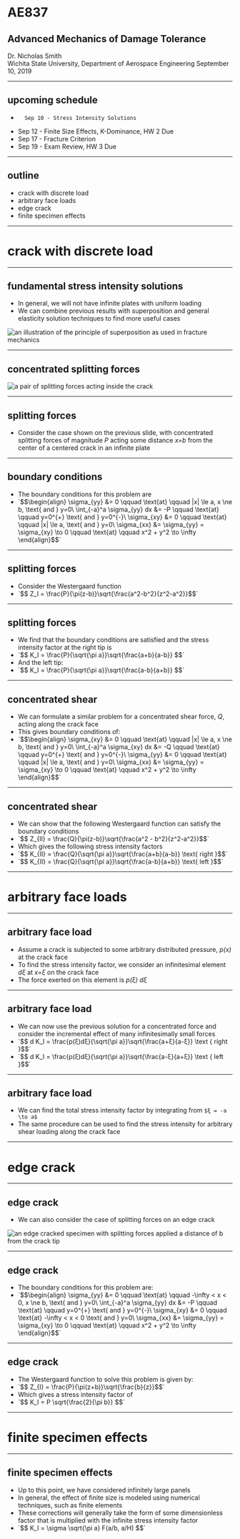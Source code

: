 # AE837
## Advanced Mechanics of Damage Tolerance
Dr. Nicholas Smith<br/>
Wichita State University, Department of Aerospace Engineering
September 10, 2019

----
## upcoming schedule

-		Sep 10 - Stress Intensity Solutions
-   Sep 12 - Finite Size Effects, K-Dominance, HW 2 Due
-   Sep 17 - Fracture Criterion 
-   Sep 19 - Exam Review, HW 3 Due

----
## outline

<!-- vim-markdown-toc GFM -->

* crack with discrete load
* arbitrary face loads
* edge crack
* finite specimen effects

<!-- vim-markdown-toc -->

---
# crack with discrete load

----
## fundamental stress intensity solutions

-   In general, we will not have infinite plates with uniform loading
-   We can combine previous results with superposition and general elasticity solution techniques to find more useful cases

![an illustration of the principle of superposition as used in fracture mechanics](../images/superposition.png)

----
## concentrated splitting forces

![a pair of splitting forces acting inside the crack](..\images\splitting-forces.png)

----
## splitting forces

-   Consider the case shown on the previous slide, with concentrated splitting forces of magnitude *P* acting some distance *x=b* from the center of a centered crack in an infinite plate

----
## boundary conditions

-   The boundary conditions for this problem are
-   <!-- .element style="list-style-type:none" --> `$$\begin{align}
	\sigma_{yy} &= 0 \qquad \text{at} \qquad |x| \le a, x \ne b, \text{ and } y=0\\
	\int_{-a}^a \sigma_{yy} dx &= -P \qquad \text{at} \qquad y=0^{+} \text{ and } y=0^{-}\\
	\sigma_{xy} &= 0 \qquad \text{at} \qquad |x| \le a, \text{ and } y=0\\
\sigma_{xx} &= \sigma_{yy} = \sigma_{xy} \to 0 \qquad \text{at} \qquad x^2 + y^2 \to \infty \end{align}$$`

----
## splitting forces

-   Consider the Westergaard function
-   <!-- .element style="list-style-type:none" --> `$$ Z_I = \frac{P}{\pi(z-b)}\sqrt{\frac{a^2-b^2}{z^2-a^2}}$$`

----
## splitting forces
-   We find that the boundary conditions are satisfied and the stress intensity factor at the right tip is
-   <!-- .element style="list-style-type:none" --> `$$ K_I = \frac{P}{\sqrt{\pi a}}\sqrt{\frac{a+b}{a-b}} $$`
-   And the left tip:
-   <!-- .element style="list-style-type:none" --> `$$ K_I = \frac{P}{\sqrt{\pi a}}\sqrt{\frac{a-b}{a+b}} $$`

----
## concentrated shear

-   We can formulate a similar problem for a concentrated shear force, *Q*, acting along the crack face
-   This gives boundary conditions of:
-   <!-- .element style="list-style-type:none" --> `$$\begin{align}
	\sigma_{xy} &= 0 \qquad \text{at} \qquad |x| \le a, x \ne b, \text{ and } y=0\\
	\int_{-a}^a \sigma_{xy} dx &= -Q \qquad \text{at} \qquad y=0^{+} \text{ and } y=0^{-}\\
	\sigma_{yy} &= 0 \qquad \text{at} \qquad |x| \le a, \text{ and } y=0\\
\sigma_{xx} &= \sigma_{yy} = \sigma_{xy} \to 0 \qquad \text{at} \qquad x^2 + y^2 \to \infty \end{align}$$`

----
## concentrated shear

-   We can show that the following Westergaard function can satisfy the boundary conditions
-   <!-- .element style="list-style-type:none" --> `$$ Z_{II} = \frac{Q}{\pi(z-b)}\sqrt{\frac{a^2 - b^2}{z^2-a^2}}$$`
-   Which gives the following stress intensity factors
-   <!-- .element style="list-style-type:none" --> `$$ K_{II} = \frac{Q}{\sqrt{\pi a}}\sqrt{\frac{a+b}{a-b}} \text{ right }$$`
-   <!-- .element style="list-style-type:none" --> `$$ K_{II} = \frac{Q}{\sqrt{\pi a}}\sqrt{\frac{a-b}{a+b}} \text{ left }$$`

---
# arbitrary face loads

----
## arbitrary face load

-   Assume a crack is subjected to some arbitrary distributed pressure, *p(x)* at the crack face
-   To find the stress intensity factor, we consider an infinitesimal element *dξ* at *x=ξ* on the crack face
-   The force exerted on this element is *p(ξ) dξ* 

----
## arbitrary face load

-   We can now use the previous solution for a concentrated force and consider the incremental effect of many infinitesimally small forces
-   <!-- .element style="list-style-type:none" --> `$$ d K_I = \frac{p(ξ)dξ}{\sqrt{\pi a}}\sqrt{\frac{a+ξ}{a-ξ}} \text { right }$$`
-   <!-- .element style="list-style-type:none" --> `$$ d K_I = \frac{p(ξ)dξ}{\sqrt{\pi a}}\sqrt{\frac{a-ξ}{a+ξ}} \text { left }$$`

----
## arbitrary face load

-   We can find the total stress intensity factor by integrating from `$ξ = -a \to a$`
-   The same procedure can be used to find the stress intensity for arbitrary shear loading along the crack face

---
# edge crack

----
## edge crack

-   We can also consider the case of splitting forces on an edge crack

![an edge cracked specimen with splitting forces applied a distance of b from the crack tip](..\images\single-edge.png)

----
## edge crack

-   The boundary conditions for this problem are:
-   <!-- .element style="list-style-type:none" --> `$$\begin{align}
	\sigma_{yy} &= 0 \qquad \text{at} \qquad -\infty < x < 0, x \ne b, \text{ and } y=0\\
	\int_{-a}^a \sigma_{yy} dx &= -P \qquad \text{at} \qquad y=0^{+} \text{ and } y=0^{-}\\
	\sigma_{xy} &= 0 \qquad \text{at} -\infty < x < 0 \text{ and } y=0\\
\sigma_{xx} &= \sigma_{yy} = \sigma_{xy} \to 0 \qquad \text{at} \qquad x^2 + y^2 \to \infty \end{align}$$`

----
## edge crack

-   The Westergaard function to solve this problem is given by:
-   <!-- .element style="list-style-type:none" --> `$$ Z_{I} = \frac{P}{\pi(z+b)}\sqrt{\frac{b}{z}}$$`
-   Which gives a stress intensity factor of
-   <!-- .element style="list-style-type:none" --> `$$ K_I = P \sqrt{\frac{2}{\pi b}} $$`

---
# finite specimen effects

----
## finite specimen effects

-   Up to this point, we have considered infinitely large panels
-   In general, the effect of finite size is modeled using numerical techniques, such as finite elements
-   These corrections will generally take the form of some dimensionless factor that is multiplied with the infinite stress intensity factor
-   <!-- .element style="list-style-type:none" --> `$$ K_I = \sigma \sqrt{\pi a} F(a/b, a/H) $$`

